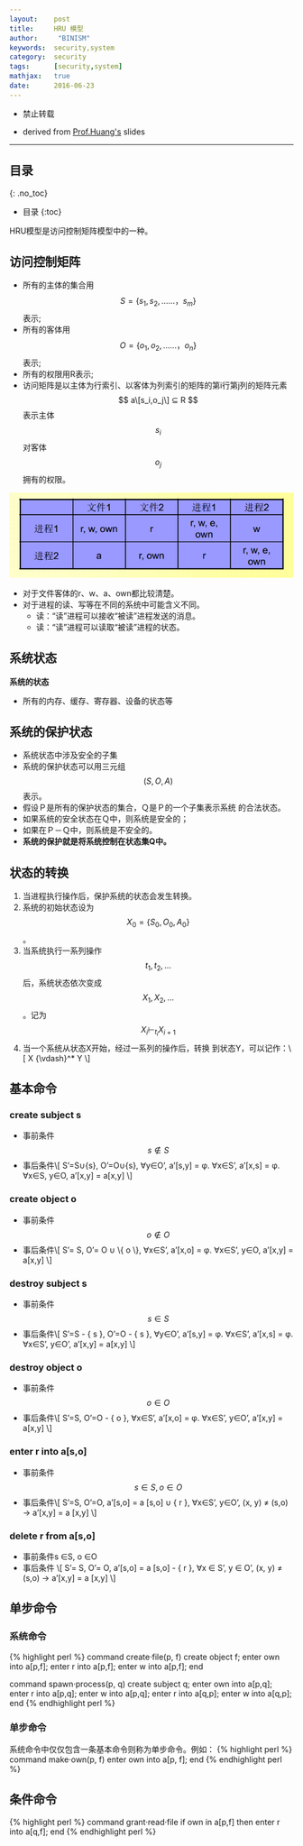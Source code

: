 ```yaml
---
layout:    post
title:     HRU 模型
author:     "BINISM"
keywords:  security,system
category:  security
tags:      [security,system]
mathjax:   true
date:      2016-06-23
---
```



* 禁止转载

* derived from [Prof.Huang's](http://cs.nju.edu.cn/huanghao/) slides

---

## 目录
{: .no_toc}

* 目录
{:toc}

HRU模型是访问控制矩阵模型中的一种。

## 访问控制矩阵

* 所有的主体的集合用$$ S=\{s_1,s_2, ……，s_m\} $$ 表示;
* 所有的客体用$$ O =\{o_1,o_2,……，o_n\} $$表示;
* 所有的权限用R表示;
* 访问矩阵是以主体为行索引、以客体为列索引的矩阵的第i行第j列的矩阵元素$$ a\[s_i,o_j\] ⊆ R $$表示主体$$ s_i $$对客体$$ o_j $$拥有的权限。

![](/images/images/security/HRU-pic1.png)

* 对于文件客体的r、w、a、own都比较清楚。
* 对于进程的读、写等在不同的系统中可能含义不同。
  * 读：“读”进程可以接收“被读”进程发送的消息。
  * 读：“读”进程可以读取“被读”进程的状态。

## 系统状态
**系统的状态**

* 所有的内存、缓存、寄存器、设备的状态等

## 系统的保护状态

* 系统状态中涉及安全的子集
* 系统的保护状态可以用三元组$$ (S, O, A) $$表示。
* 假设Ｐ是所有的保护状态的集合，Ｑ是Ｐ的一个子集表示系统
的合法状态。
* 如果系统的安全状态在Ｑ中，则系统是安全的；
* 如果在Ｐ－Ｑ中，则系统是不安全的。
* **系统的保护就是将系统控制在状态集Q中。**

## 状态的转换

1. 当进程执行操作后，保护系统的状态会发生转换。
2. 系统的初始状态设为$$ X_0=\{S_0,O_0,A_0\} $$。
3. 当系统执行一系列操作$$ t_1,t_2,… $$后，系统状态依次变成$$ X_1,X_2,… $$。记为$$ X_i {\vdash}_{t_i} X_{i+1} $$
4. 当一个系统从状态X开始，经过一系列的操作后，转换
到状态Y，可以记作：\\[ X {\vdash}^* Y \\]

## 基本命令

### create subject s

* 事前条件$$ s ∉S $$
* 事后条件\\[ S’=S∪\{s\}, O’=O∪\{s\},
 ∀y∈O’, a’\[s,y\] = φ.
∀x∈S’, a’\[x,s\] = φ.
∀x∈S, y∈O, a’\[x,y\] = a\[x,y\] \\]

### create object o

* 事前条件$$ o ∉ O $$
* 事后条件\\[ S’= S, O’= O ∪ \\{ o \\},
 ∀x∈S’, a’\[x,o\] = φ.
∀x∈S’, y∈O, a’\[x,y\] = a\[x,y\] \\]

### destroy subject s

* 事前条件$$ s ∈ S $$
* 事后条件\\[ S’=S - \{ s \}, O’=O - \{ s \},
∀y∈O’, a’\[s,y\] = φ.
∀x∈S’, a’\[x,s\] = φ.
∀x∈S’, y∈O’, a’\[x,y\] = a\[x,y\] \\]

### destroy object o

* 事前条件$$ o ∈ O $$
* 事后条件\\[ S’=S, O’=O - \{ o \},
∀x∈S’, a’\[x,o\] = φ.
∀x∈S’, y∈O’, a’\[x,y\] = a\[x,y\] \\]

### enter r into a[s,o]

* 事前条件$$ s ∈ S, o ∈ O $$
* 事后条件\\[ S’=S, O’=O,
a’\[s,o\] = a \[s,o\] ∪ \{ r \},
∀x∈S’, y∈O’, \(x, y\) ≠ \(s,o\) → a’\[x,y\] = a \[x,y\] \\]

### delete r from a[s,o]

* 事前条件s ∈S, o ∈O
* 事后条件
\\[ S’= S, O’= O,
a’\[s,o\] = a \[s,o\] - \{ r \},
∀x ∈ S’, y ∈ O’, \(x, y\) ≠ \(s,o\)
→ a’\[x,y\] = a \[x,y\] \\]

## 单步命令

### 系统命令
{% highlight perl %}
command create·file(p, f)
    create object f;
    enter own into a[p,f];
    enter r into a[p,f];
    enter w into a[p,f];
end

command spawn·process(p, q)
    create subject q;
    enter own into a[p,q];
    enter r into a[p,q];
    enter w into a[p,q];
    enter r into a[q,p];
    enter w into a[q,p];
end
{% endhighlight perl %}

### 单步命令
系统命令中仅仅包含一条基本命令则称为单步命令。例如：
{% highlight perl %}
command make·own(p, f)
    enter own into a[p, f];
end
{% endhighlight perl %}

## 条件命令
{% highlight perl %}
command grant·read·file
    if own in a[p,f] then
        enter r into a[q,f];
end
{% endhighlight perl %}
